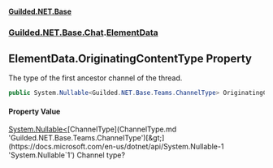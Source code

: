 #### [Guilded.NET.Base](Guilded_NET_Base.md 'Guilded.NET.Base')
### [Guilded.NET.Base.Chat](Guilded_NET_Base.md#Guilded_NET_Base_Chat 'Guilded.NET.Base.Chat').[ElementData](ElementData.md 'Guilded.NET.Base.Chat.ElementData')
## ElementData.OriginatingContentType Property
The type of the first ancestor channel of the thread.  
```csharp
public System.Nullable<Guilded.NET.Base.Teams.ChannelType> OriginatingContentType { get; set; }
```
#### Property Value
[System.Nullable&lt;](https://docs.microsoft.com/en-us/dotnet/api/System.Nullable-1 'System.Nullable`1')[ChannelType](ChannelType.md 'Guilded.NET.Base.Teams.ChannelType')[&gt;](https://docs.microsoft.com/en-us/dotnet/api/System.Nullable-1 'System.Nullable`1')
Channel type?
